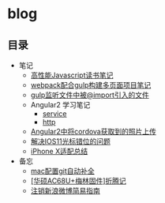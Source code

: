 # blog
## 目录
* 笔记
  * [高性能Javascript读书笔记](https://github.com/PunkMoon/blog/issues/11)
  * [webpack配合gulp构建多页面项目笔记](https://github.com/PunkMoon/blog/issues/2)
  * [gulp监听文件中被@import引入的文件](https://github.com/PunkMoon/blog/issues/7)
  * Angular2 学习笔记
    * [service](https://github.com/PunkMoon/blog/issues/3)
    * [http](https://github.com/PunkMoon/blog/issues/4)
  * [Angular2中将cordova获取到的照片上传](https://github.com/PunkMoon/blog/issues/5)
  * [解决IOS11光标错位的问题](https://github.com/PunkMoon/blog/issues/8)
  * [iPhone X适配总结](https://github.com/PunkMoon/blog/issues/9)
* 备忘
  *  [mac配置git自动补全](https://github.com/PunkMoon/blog/issues/6)
  *  [[华硕AC68U+梅林固件]折腾记](https://github.com/PunkMoon/blog/issues/10)
  *  [注销新浪微博简易指南](https://github.com/PunkMoon/blog/issues/11)


